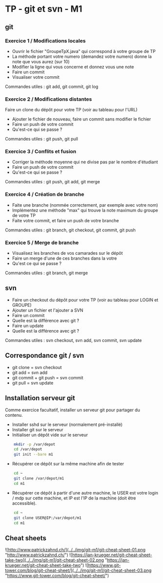 # TP - git et svn - M1

## git

### Exercice 1 / Modifications locales

- Ouvrir le fichier "GroupeTpX.java" qui correspond à votre groupe de TP
- La méthode portant votre numero (demandez votre numero) donne la note que vous aurez (sur 10)
- Modifier la ligne qui vous concerne et donnez vous une note
- Faire un commit
- Visualiser votre commit

Commandes utiles : git add, git commit, git log

### Exercice 2 / Modifications distantes

Faire un clone du dépôt pour votre TP (voir au tableau pour l'URL)

- Ajouter le fichier de nouveau, faire un commit sans modifier le fichier
- Faire un push de votre commit
- Qu'est-ce qui se passe ?

Commandes utiles : git push, git pull

### Exercice 3 / Conflits et fusion

- Corriger la méthode moyenne qui ne divise pas par le nombre d'étudiant
- Faire un push de votre commit
- Qu'est-ce qui se passe ?

Commandes utiles : git push, git add, git merge

### Exercice 4 / Création de branche

- Faite une branche (nommée correctement, par exemple avec votre nom)
- Implémentez une méthode "max" qui trouve la note maximum du groupe de votre TP
- Faite votre commit, et faire un push de votre branche

Commandes utiles : git branch, git checkout, git commit, git push

### Exercice 5 / Merge de branche

- Visualisez les branches de vos camarades sur le dépôt
- Faire un merge d'une de ces branches dans la votre
- Qu'est ce qui se passe ?

Commandes utiles : git branch, git merge

## svn

- Faire un checkout du dépôt pour votre TP (voir au tableau pour LOGIN et GROUPE)
- Ajouter un fichier et l'ajouter a SVN
- Faire un commit
- Quelle est la différence avec git ?
- Faire un update
- Quelle est la différence avec git ?

Commandes utiles : svn checkout, svn add, svn commit, svn update

## Correspondance git / svn

- git clone = svn checkout
- git add = svn add
- git commit + git push = svn commit
- git pull = svn update

## Installation serveur git

Comme exercice facultatif, installer un serveur git pour partager du contenu.

- Installer sshd sur le serveur (normalement pré-installé)
- Installer git sur le serveur
- Initialiser un dépôt vide sur le serveur
```bash
    mkdir -p /var/depot
    cd /var/depot
    git init --bare m1
```
- Récupérer ce dépôt sur la même machine afin de tester
```bash
    cd ~
    git clone /var/depot/m1
    cd m1
```
- Récupérer ce dépôt à partir d'une autre machine, le USER est votre login / mdp sur cette machine, et IP est l'IP de la machine (doit être accessible).
```bash
    cd ~
    git clone USER@IP:/var/depot/m1
    cd m1
```

## Cheat sheets

![http://www.patrickzahnd.ch/](../../img/git-m1/git-cheat-sheet-01.png "http://www.patrickzahnd.ch/")
![https://jan-krueger.net/git-cheat-sheet-take-two](../../img/git-m1/git-cheat-sheet-02.png "https://jan-krueger.net/git-cheat-sheet-take-two")
![https://www.git-tower.com/blog/git-cheat-sheet/](../../img/git-m1/git-cheat-sheet-03.png "https://www.git-tower.com/blog/git-cheat-sheet/")
